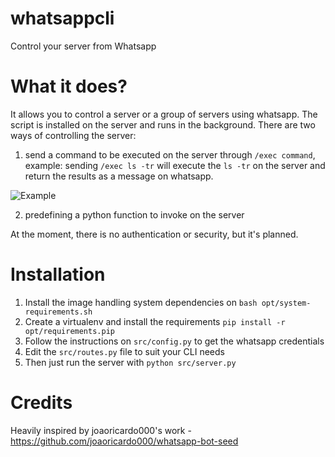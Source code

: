 # whatsappcli
Control your server from Whatsapp

# What it does?

It allows you to control a server or a group of servers using whatsapp. The script is installed on the server and runs in the background. There are two ways of controlling the server:

1. send a command to be executed on the server through ```/exec command```, example: sending ```/exec ls -tr``` will execute the  ```ls -tr``` on the server and return the results as a message on whatsapp.

![Example](http://i.imgur.com/pbuYCwO.jpg?1) 

2. predefining a python function to invoke on the server

At the moment, there is no authentication or security, but it's planned.



# Installation
1. Install the image handling system dependencies on ```bash opt/system-requirements.sh```
2. Create a virtualenv and install the requirements  ```pip install -r opt/requirements.pip```
3. Follow the instructions on ```src/config.py``` to get the whatsapp credentials
4. Edit the ```src/routes.py``` file to suit your CLI needs
5. Then just run the server with  ```python src/server.py```  


# Credits
Heavily inspired by joaoricardo000's work - https://github.com/joaoricardo000/whatsapp-bot-seed
